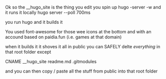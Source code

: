 Ok so the __hugo_site is the thing you edit
you spin up hugo -server -w and it runs it locally
hugo server --poll 700ms 

you run hugo and it builds it

You used font-awesome for those wee icons at the bottom and with an accound based on paidia.fun (i.e. games at that domain)


when it builds it it shoves it all in public
you can SAFELY delte *everything* in that root folder except

CNAME
__hugo_site
readme.md
.gitmodules

and you can then copy / paste all the stuff from public into that root folder